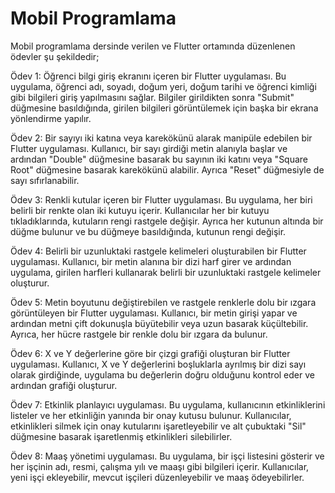# Mobil Programlama
Mobil programlama dersinde verilen ve Flutter ortamında düzenlenen ödevler şu şekildedir;

Ödev 1:
Öğrenci bilgi giriş ekranını içeren bir Flutter uygulaması. Bu uygulama, öğrenci adı, soyadı, doğum yeri, doğum tarihi ve öğrenci kimliği gibi bilgileri giriş yapılmasını sağlar. Bilgiler girildikten sonra "Submit" düğmesine basıldığında, girilen bilgileri görüntülemek için başka bir ekrana yönlendirme yapılır.

Ödev 2:
Bir sayıyı iki katına veya karekökünü alarak manipüle edebilen bir Flutter uygulaması. Kullanıcı, bir sayı girdiği metin alanıyla başlar ve ardından "Double" düğmesine basarak bu sayının iki katını veya "Square Root" düğmesine basarak karekökünü alabilir. Ayrıca "Reset" düğmesiyle de sayı sıfırlanabilir.

Ödev 3:
Renkli kutular içeren bir Flutter uygulaması. Bu uygulama, her biri belirli bir renkte olan iki kutuyu içerir. Kullanıcılar her bir kutuyu tıkladıklarında, kutuların rengi rastgele değişir. Ayrıca her kutunun altında bir düğme bulunur ve bu düğmeye basıldığında, kutunun rengi değişir.

Ödev 4:
Belirli bir uzunluktaki rastgele kelimeleri oluşturabilen bir Flutter uygulaması. Kullanıcı, bir metin alanına bir dizi harf girer ve ardından uygulama, girilen harfleri kullanarak belirli bir uzunluktaki rastgele kelimeler oluşturur.

Ödev 5:
Metin boyutunu değiştirebilen ve rastgele renklerle dolu bir ızgara görüntüleyen bir Flutter uygulaması. Kullanıcı, bir metin girişi yapar ve ardından metni çift dokunuşla büyütebilir veya uzun basarak küçültebilir. Ayrıca, her hücre rastgele bir renkle dolu bir ızgara da bulunur.

Ödev 6:
X ve Y değerlerine göre bir çizgi grafiği oluşturan bir Flutter uygulaması. Kullanıcı, X ve Y değerlerini boşluklarla ayrılmış bir dizi sayı olarak girdiğinde, uygulama bu değerlerin doğru olduğunu kontrol eder ve ardından grafiği oluşturur.

Ödev 7:
Etkinlik planlayıcı uygulaması. Bu uygulama, kullanıcının etkinliklerini listeler ve her etkinliğin yanında bir onay kutusu bulunur. Kullanıcılar, etkinlikleri silmek için onay kutularını işaretleyebilir ve alt çubuktaki "Sil" düğmesine basarak işaretlenmiş etkinlikleri silebilirler.

Ödev 8:
Maaş yönetimi uygulaması. Bu uygulama, bir işçi listesini gösterir ve her işçinin adı, resmi, çalışma yılı ve maaşı gibi bilgileri içerir. Kullanıcılar, yeni işçi ekleyebilir, mevcut işçileri düzenleyebilir ve maaş ödeyebilirler.

